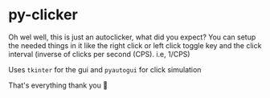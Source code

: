 # py-clicker
Oh wel well, this is just an autoclicker, what did you expect?
You can setup the needed things in it like the right click or left click toggle key and the click interval (inverse of clicks per second (CPS). i.e, 1/CPS)

Uses `tkinter` for the gui and `pyautogui` for click simulation

That's everything thank you 🐬
